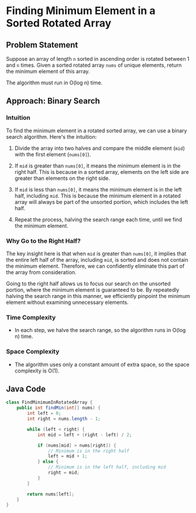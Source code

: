 # Finding Minimum Element in a Sorted Rotated Array

## Problem Statement

Suppose an array of length `n` sorted in ascending order is rotated between 1 and `n` times. Given a sorted rotated array `nums` of unique elements, return the minimum element of this array.

The algorithm must run in O(log n) time.

## Approach: Binary Search

### Intuition

To find the minimum element in a rotated sorted array, we can use a binary search algorithm. Here's the intuition:

1. Divide the array into two halves and compare the middle element (`mid`) with the first element (`nums[0]`).

2. If `mid` is greater than `nums[0]`, it means the minimum element is in the right half. This is because in a sorted array, elements on the left side are greater than elements on the right side.

3. If `mid` is less than `nums[0]`, it means the minimum element is in the left half, including `mid`. This is because the minimum element in a rotated array will always be part of the unsorted portion, which includes the left half.

4. Repeat the process, halving the search range each time, until we find the minimum element.

### Why Go to the Right Half?

The key insight here is that when `mid` is greater than `nums[0]`, it implies that the entire left half of the array, including `mid`, is sorted and does not contain the minimum element. Therefore, we can confidently eliminate this part of the array from consideration.

Going to the right half allows us to focus our search on the unsorted portion, where the minimum element is guaranteed to be. By repeatedly halving the search range in this manner, we efficiently pinpoint the minimum element without examining unnecessary elements.

### Time Complexity

- In each step, we halve the search range, so the algorithm runs in O(log n) time.

### Space Complexity

- The algorithm uses only a constant amount of extra space, so the space complexity is O(1).

## Java Code

```java
class FindMinimumInRotatedArray {
    public int findMin(int[] nums) {
        int left = 0;
        int right = nums.length - 1;

        while (left < right) {
            int mid = left + (right - left) / 2;

            if (nums[mid] > nums[right]) {
                // Minimum is in the right half
                left = mid + 1;
            } else {
                // Minimum is in the left half, including mid
                right = mid;
            }
        }

        return nums[left];
    }
}
